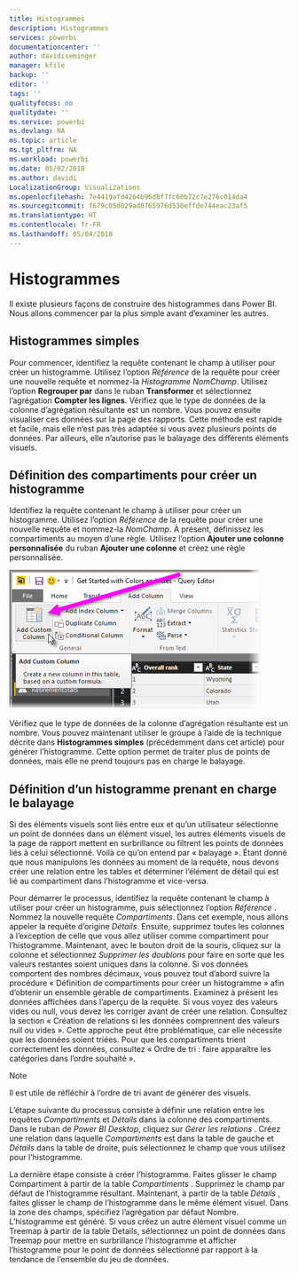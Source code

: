 ```yaml
---
title: Histogrammes
description: Histogrammes
services: powerbi
documentationcenter: ''
author: davidiseminger
manager: kfile
backup: ''
editor: ''
tags: ''
qualityfocus: no
qualitydate: ''
ms.service: powerbi
ms.devlang: NA
ms.topic: article
ms.tgt_pltfrm: NA
ms.workload: powerbi
ms.date: 05/02/2018
ms.author: davidi
LocalizationGroup: Visualizations
ms.openlocfilehash: 7e4419afd4264b96d8f7fc60b72c7e276c014da4
ms.sourcegitcommit: f679c05d029ad0765976d530effde744eac23af5
ms.translationtype: HT
ms.contentlocale: fr-FR
ms.lasthandoff: 05/04/2018
---
```

# <a name="histograms"></a>Histogrammes
Il existe plusieurs façons de construire des histogrammes dans Power BI. Nous allons commencer par la plus simple avant d’examiner les autres.

## <a name="simple-histograms"></a>Histogrammes simples
Pour commencer, identifiez la requête contenant le champ à utiliser pour créer un histogramme.  Utilisez l’option *Référence* de la requête pour créer une nouvelle requête et nommez-la *Histogramme NomChamp*. Utilisez l’option **Regrouper par** dans le ruban **Transformer** et sélectionnez l’agrégation **Compter les lignes**. Vérifiez que le type de données de la colonne d’agrégation résultante est un nombre. Vous pouvez ensuite visualiser ces données sur la page des rapports. Cette méthode est rapide et facile, mais elle n’est pas très adaptée si vous avez plusieurs points de données. Par ailleurs, elle n’autorise pas le balayage des différents éléments visuels.

## <a name="defining-buckets-to-build-a-histogram"></a>Définition des compartiments pour créer un histogramme
Identifiez la requête contenant le champ à utiliser pour créer un histogramme. Utilisez l’option *Référence* de la requête pour créer une nouvelle requête et nommez-la *NomChamp*.  À présent, définissez les compartiments au moyen d’une règle. Utilisez l’option **Ajouter une colonne personnalisée** du ruban **Ajouter une colonne** et créez une règle personnalisée.

![](media/service-histograms/powerbi-service-histograms_1.png)

Vérifiez que le type de données de la colonne d’agrégation résultante est un nombre. Vous pouvez maintenant utiliser le groupe à l’aide de la technique décrite dans **Histogrammes simples** (précédemment dans cet article) pour générer l’histogramme. Cette option permet de traiter plus de points de données, mais elle ne prend toujours pas en charge le balayage.

## <a name="defining-a-histogram-that-supports-brushing"></a>Définition d’un histogramme prenant en charge le balayage
Si des éléments visuels sont liés entre eux et qu’un utilisateur sélectionne un point de données dans un élément visuel, les autres éléments visuels de la page de rapport mettent en surbrillance ou filtrent les points de données liés à celui sélectionné. Voilà ce qu’on entend par « balayage ».  Étant donné que nous manipulons les données au moment de la requête, nous devons créer une relation entre les tables et déterminer l’élément de détail qui est lié au compartiment dans l’histogramme et vice-versa.

Pour démarrer le processus, identifiez la requête contenant le champ à utiliser pour créer un histogramme, puis sélectionnez l’option *Référence* .  Nommez la nouvelle requête *Compartiments*.  Dans cet exemple, nous allons appeler la requête d’origine *Détails*.  Ensuite, supprimez toutes les colonnes à l’exception de celle que vous allez utiliser comme compartiment pour l’histogramme.  Maintenant, avec le bouton droit de la souris, cliquez sur la colonne et sélectionnez *Supprimer les doublons* pour faire en sorte que les valeurs restantes soient uniques dans la colonne. Si vos données comportent des nombres décimaux, vous pouvez tout d’abord suivre la procédure « Définition de compartiments pour créer un histogramme » afin d’obtenir un ensemble gérable de compartiments.  Examinez à présent les données affichées dans l’aperçu de la requête. Si vous voyez des valeurs vides ou null, vous devez les corriger avant de créer une relation. Consultez la section « Création de relations si les données comprennent des valeurs null ou vides ». Cette approche peut être problématique, car elle nécessite que les données soient triées. Pour que les compartiments trient correctement les données, consultez « Ordre de tri : faire apparaître les catégories dans l’ordre souhaité ». 

> [!NOTE]
> Il est utile de réfléchir à l’ordre de tri avant de générer des visuels.   
> 
> 

L’étape suivante du processus consiste à définir une relation entre les requêtes *Compartiments* et *Détails* dans la colonne des compartiments.  Dans le ruban de *Power BI Desktop*, cliquez sur *Gérer les relations* .  Créez une relation dans laquelle *Compartiments* est dans la table de gauche et *Détails* dans la table de droite, puis sélectionnez le champ que vous utilisez pour l’histogramme. 

La dernière étape consiste à créer l’histogramme. Faites glisser le champ Compartiment à partir de la table *Compartiments* . Supprimez le champ par défaut de l’histogramme résultant.  Maintenant, à partir de la table *Détails* , faites glisser le champ de l’histogramme dans le même élément visuel. Dans la zone des champs, spécifiez l’agrégation par défaut Nombre. L’histogramme est généré. Si vous créez un autre élément visuel comme un Treemap à partir de la table Details, sélectionnez un point de données dans Treemap pour mettre en surbrillance l’histogramme et afficher l’histogramme pour le point de données sélectionné par rapport à la tendance de l’ensemble du jeu de données.

